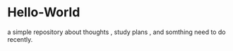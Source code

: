 # Hello-World
a simple repository about thoughts , study plans , and somthing need to do  recently.
